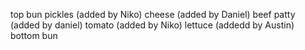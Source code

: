 top bun
pickles (added by Niko)
cheese (added by Daniel)
beef patty (added by daniel)
tomato (added by Niko)
lettuce (addedd by Austin)
bottom bun